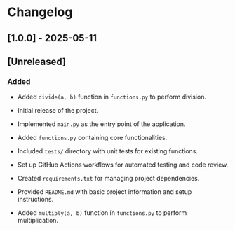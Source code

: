 # Changelog

## [1.0.0] - 2025-05-11

## [Unreleased]

### Added

- Added `divide(a, b)` function in `functions.py` to perform division.


- Initial release of the project.
- Implemented `main.py` as the entry point of the application.
- Added `functions.py` containing core functionalities.
- Included `tests/` directory with unit tests for existing functions.
- Set up GitHub Actions workflows for automated testing and code review.
- Created `requirements.txt` for managing project dependencies.
- Provided `README.md` with basic project information and setup instructions.
- Added `multiply(a, b)` function in `functions.py` to perform multiplication.